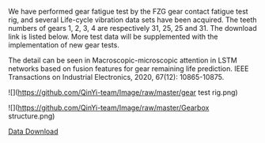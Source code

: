 We have performed gear fatigue test by the FZG  gear contact fatigue test rig, and several Life-cycle vibration data sets have been acquired. The teeth numbers of gears 1, 2, 3, 4 are respectively 31, 25, 25 and 31.  The download link is listed below. More test data will be supplemented with the implementation of new gear tests. 

The detail can be seen in Macroscopic-microscopic attention in LSTM networks based on fusion features for gear remaining life prediction. IEEE Transactions on Industrial Electronics, 2020, 67(12): 10865-10875. 

![](https://github.com/QinYi-team/Image/raw/master/gear test rig.png)

![](https://github.com/QinYi-team/Image/raw/master/Gearbox structure.png)

[Data Download](https://pan.baidu.com/s/1p3b616sP3G2eqEwpnEk70Q)

